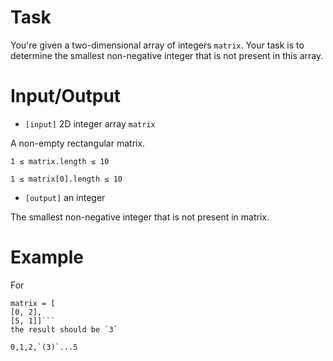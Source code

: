 # Task
 You're given a two-dimensional array of integers `matrix`. Your task is to determine the smallest non-negative integer that is not present in this array.

# Input/Output


 - `[input]` 2D integer array `matrix`

  A non-empty rectangular matrix. 

 `1 ≤ matrix.length ≤ 10`

 `1 ≤ matrix[0].length ≤ 10`


 - `[output]` an integer

  The smallest non-negative integer that is not present in matrix.


# Example

 For 
 
 ```
 matrix = [
 [0, 2],
 [5, 1]]```
 the result should be `3`
 
 0,1,2,`(3)`...5